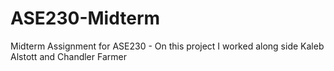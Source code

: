 # ASE230-Midterm

Midterm Assignment for ASE230 - On this project I worked along side Kaleb Alstott and Chandler Farmer
